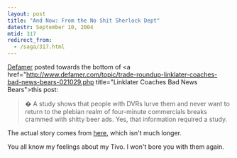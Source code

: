 ```yaml
---
layout: post
title: "And Now: From the No Shit Sherlock Dept"
datestr: September 10, 2004
mtid: 317
redirect_from:
  - /saga/317.html
---
```


<a href="http://www.defamer.com/" title="defamer">Defamer</a> posted towards the bottom of <a href="http://www.defamer.com/topic/trade-roundup-linklater-coaches-bad-news-bears-021029.php title="Linklater Coaches Bad News Bears">this post</a>:
<blockquote>� A study shows that people with DVRs lurve them and never want to return to the plebian realm of four-minute commercials breaks crammed with shitty beer ads. Yes, that information required a study.</blockquote>

The actual story comes from <a href="http://www.hollywoodreporter.com/thr/television/brief_display.jsp?vnu_content_id=1000626708">here</a>, which isn't much longer.

You all know my feelings about my Tivo.  I won't bore you with them again.


